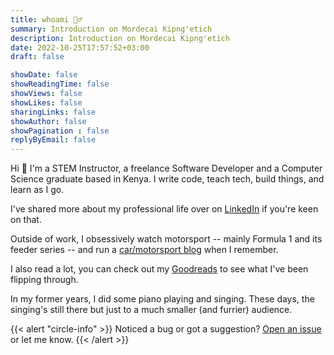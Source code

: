 ```yaml
---
title: whoami 🤷‍♂️
summary: Introduction on Mordecai Kipng'etich
description: Introduction on Mordecai Kipng'etich
date: 2022-10-25T17:57:52+03:00
draft: false

showDate: false
showReadingTime: false
showViews: false
showLikes: false
sharingLinks: false
showAuthor: false
showPagination : false
replyByEmail: false
---
```


Hi 👋 I'm a STEM Instructor, a freelance Software Developer and a Computer Science graduate based in Kenya. 
I write code, teach tech, build things, and learn as I go.

I've shared more about my professional life over on [LinkedIn](https://linkedin.com/in/insidemordecai) if you're keen on that.

Outside of work, I obsessively watch motorsport -- mainly Formula 1 and its feeder series -- and run a [car/motorsport blog](https://auto.insidemordecai.com/) when I remember.

I also read a lot, you can check out my [Goodreads](https://www.goodreads.com/insidemordecai/) to see what I've been flipping through.

In my former years, I did some piano playing and singing. 
These days, the singing's still there but just to a much smaller (and furrier) audience.

{{< alert "circle-info" >}}
Noticed a bug or got a suggestion? [Open an issue](https://github.com/insidemordecai/insidemordecai.com/issues) or let me know.
{{< /alert >}}
